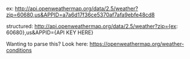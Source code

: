 ex:
http://api.openweathermap.org/data/2.5/weather?zip=60680,us&APPID=a7a6d17f36ce5370af7afa9ebfe48cd8

structured:
http://api.openweathermap.org/data/2.5/weather?zip={ex: 60680},us&APPID={API KEY HERE}

Wanting to parse this? Look here:
https://openweathermap.org/weather-conditions
